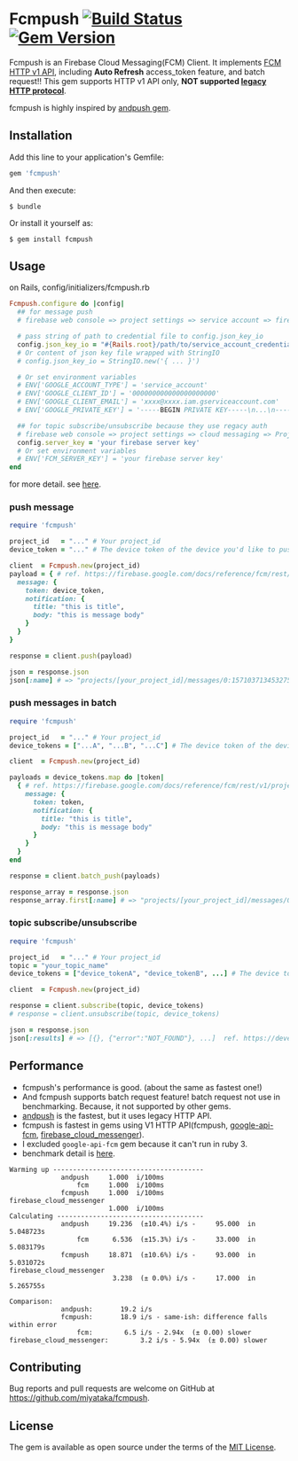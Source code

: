 # Fcmpush [![Build Status](https://github.com/miyataka/fcmpush/actions/workflows/test.yml/badge.svg)](https://github.com/miyataka/fcmpush/actions) [![Gem Version](https://badge.fury.io/rb/fcmpush.svg)](https://badge.fury.io/rb/fcmpush)

Fcmpush is an Firebase Cloud Messaging(FCM) Client. It implements [FCM HTTP v1 API](https://firebase.google.com/docs/reference/fcm/rest/v1/projects.messages), including **Auto Refresh** access_token feature, and batch request!!
This gem supports HTTP v1 API only, **NOT supported [legacy HTTP protocol](https://firebase.google.com/docs/cloud-messaging/http-server-ref)**.

fcmpush is highly inspired by [andpush gem](https://github.com/yuki24/andpush).

## Installation

Add this line to your application's Gemfile:

```ruby
gem 'fcmpush'
```

And then execute:

    $ bundle

Or install it yourself as:

    $ gem install fcmpush

## Usage

on Rails, config/initializers/fcmpush.rb
```ruby
Fcmpush.configure do |config|
  ## for message push
  # firebase web console => project settings => service account => firebase admin sdk => generate new private key

  # pass string of path to credential file to config.json_key_io
  config.json_key_io = "#{Rails.root}/path/to/service_account_credentials.json"
  # Or content of json key file wrapped with StringIO
  # config.json_key_io = StringIO.new('{ ... }')

  # Or set environment variables
  # ENV['GOOGLE_ACCOUNT_TYPE'] = 'service_account'
  # ENV['GOOGLE_CLIENT_ID'] = '000000000000000000000'
  # ENV['GOOGLE_CLIENT_EMAIL'] = 'xxxx@xxxx.iam.gserviceaccount.com'
  # ENV['GOOGLE_PRIVATE_KEY'] = '-----BEGIN PRIVATE KEY-----\n...\n-----END PRIVATE KEY-----\n\'

  ## for topic subscribe/unsubscribe because they use regacy auth
  # firebase web console => project settings => cloud messaging => Project credentials => Server key
  config.server_key = 'your firebase server key'
  # Or set environment variables
  # ENV['FCM_SERVER_KEY'] = 'your firebase server key'
end
```

for more detail. see [here](https://github.com/googleapis/google-auth-library-ruby#example-service-account).

### push message
```ruby
require 'fcmpush'

project_id   = "..." # Your project_id
device_token = "..." # The device token of the device you'd like to push a message to

client  = Fcmpush.new(project_id)
payload = { # ref. https://firebase.google.com/docs/reference/fcm/rest/v1/projects.messages
  message: {
    token: device_token,
    notification: {
      title: "this is title",
      body: "this is message body"
    }
  }
}

response = client.push(payload)

json = response.json
json[:name] # => "projects/[your_project_id]/messages/0:1571037134532751%31bd1c9631bd1c96"
```

### push messages in batch
```ruby
require 'fcmpush'

project_id   = "..." # Your project_id
device_tokens = ["...A", "...B", "...C"] # The device token of the device you'd like to push a message to

client  = Fcmpush.new(project_id)

payloads = device_tokens.map do |token|
  { # ref. https://firebase.google.com/docs/reference/fcm/rest/v1/projects.messages
    message: {
      token: token,
      notification: {
        title: "this is title",
        body: "this is message body"
      }
    }
  }
end

response = client.batch_push(payloads)

response_array = response.json
response_array.first[:name] # => "projects/[your_project_id]/messages/0:1571037134532751%31bd1c9631bd1c96"
```

### topic subscribe/unsubscribe
```ruby
require 'fcmpush'

project_id   = "..." # Your project_id
topic = "your_topic_name"
device_tokens = ["device_tokenA", "device_tokenB", ...] # The device tokens of the device you'd like to subscribe

client  = Fcmpush.new(project_id)

response = client.subscribe(topic, device_tokens)
# response = client.unsubscribe(topic, device_tokens)

json = response.json
json[:results] # => [{}, {"error":"NOT_FOUND"}, ...]  ref. https://developers.google.com/instance-id/reference/server#example_result_3
```

## Performance
- fcmpush's performance is good. (about the same as fastest one!)
- And fcmpush supports batch request feature! batch request not use in benchmarking. Because, it not supported by other gems.
- [andpush](https://github.com/yuki24/andpush) is the fastest, but it uses legacy HTTP API.
- fcmpush is fastest in gems using V1 HTTP API(fcmpush, [google-api-fcm](https://github.com/oniksfly/google-api-fcm), [firebase_cloud_messenger](https://github.com/vincedevendra/firebase_cloud_messenger)).
- I excluded `google-api-fcm` gem because it can't run in ruby 3.
- benchmark detail is [here](https://gist.github.com/miyataka/8787021724ee7dc5cecea88913f3af8c).
```
Warming up --------------------------------------
             andpush     1.000  i/100ms
                 fcm     1.000  i/100ms
             fcmpush     1.000  i/100ms
firebase_cloud_messenger
                         1.000  i/100ms
Calculating -------------------------------------
             andpush     19.236  (±10.4%) i/s -     95.000  in   5.048723s
                 fcm      6.536  (±15.3%) i/s -     33.000  in   5.083179s
             fcmpush     18.871  (±10.6%) i/s -     93.000  in   5.031072s
firebase_cloud_messenger
                          3.238  (± 0.0%) i/s -     17.000  in   5.265755s

Comparison:
             andpush:       19.2 i/s
             fcmpush:       18.9 i/s - same-ish: difference falls within error
                 fcm:        6.5 i/s - 2.94x  (± 0.00) slower
firebase_cloud_messenger:        3.2 i/s - 5.94x  (± 0.00) slower
```

## Contributing

Bug reports and pull requests are welcome on GitHub at https://github.com/miyataka/fcmpush.

## License

The gem is available as open source under the terms of the [MIT License](https://opensource.org/licenses/MIT).
